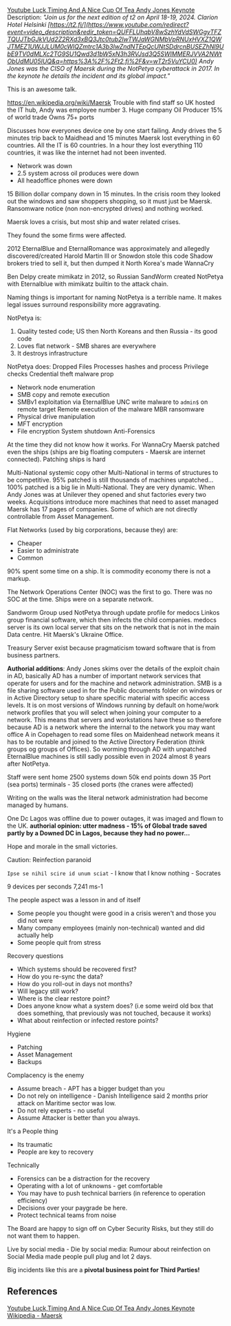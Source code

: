 
[Youtube Luck,Timing And A Nice Cup Of Tea Andy Jones Keynote](https://www.youtube.com/watch?v=wT2r5VuYCU0) Description: *"Join us for the next edition of t2 on April 18-19, 2024. Clarion Hotel Helsinki [https://t2.fi/](https://www.youtube.com/redirect?event=video_description&redir_token=QUFFLUhqbV8wSzhYdVdSWGgyTFZTQUJTbGJkVUd2Z2RXd3xBQ3Jtc0tub2lwTWJaWGNMbVpRNUxHVXZ1QWJTMEZ1UWJJLUM0cWlQZmtrc1A3b3IwZndNTEpQcUNtSDdrcnBUSEZhNl9UbE9TV0dMLXc2TG9SU1Qwd3d1bW5xN3h3RVJsd3Q5SWlMMERJVVA2NWtObUdMU05IUQ&q=https%3A%2F%2Ft2.fi%2F&v=wT2r5VuYCU0)  Andy Jones was the CISO of Maersk during the NotPetya cyberattack in 2017. In the keynote he details the incident and its global impact."*

This is an awesome talk.


https://en.wikipedia.org/wiki/Maersk 
Trouble with find staff so UK hosted the IT hub, Andy was employee number 3. 
Huge company
Oil Producer
15% of world trade
Owns 75+ ports

Discusses how everyones device one by one start failing. Andy drives the 5 minutes trip back to Maidhead and 15 minutes Maersk lost everything in 60 countries. All the IT is 60 countries. In a hour they lost everything 110 countries, it was like the internet had not been invented. 
- Network was down
- 2.5 system across oil produces were down
- All headoffice phones were down

15 Billion dollar company down in 15 minutes. In the crisis room they looked out the windows and saw shoppers shopping, so it must just be Maersk. Ransomware notice (non non-encrypted drives) and nothing worked.

Maersk loves a crisis, but most ship and water related crises.

They found the  some firms were affected.

2012 EternalBlue and EternalRomance was approximately and allegedly discovered/created
Harold Martin III or Snowdon stole this code
Shadow brokers tried to sell it, but then dumped it
North Korea's made WannaCry

Ben Delpy create mimikatz in 2012, so Russian SandWorm created NotPetya with Eternalblue with mimikatz builtin to the attack chain.

Naming things is important for naming NotPetya is a terrible name. It makes legal issues surround responsibility more aggravating.

NotPetya is:
1. Quality tested code; US then North Koreans and then Russia - its good code
2. Loves flat network - SMB shares are everywhere
3. It destroys infrastructure

NotPetya does:
Dropped Files
Processes hashes and process Privilege checks
Credential theft
malware prop
- Network node enumeration
- SMB copy and remote execution
- SMBv1 exploitation via EternalBlue
UNC write malware to `admin$` on remote target
Remote execution of the malware
MBR ransomware
- Physical drive manipulation
- MFT encryption
- File encryption
System shutdown
Anti-Forensics

At the time they did not know how it works. For WannaCry Maersk patched even the ships (ships are big floating computers - Maersk are internet connected). Patching ships is hard

Multi-National systemic copy other Multi-National in terms of structures to be competitive. 95% patched is still thousands of machines unpatched... 100% patched is a big lie in Multi-National. They are very dynamic. When Andy Jones was at Unilever they opened and shut factories every two weeks. Acquisitions introduce more machines that need to asset managed Maersk has 17 pages of companies. Some of which are not directly controllable from Asset Management.

Flat Networks (used by big corporations, because they) are:
- Cheaper
- Easier to administrate
- Common

90% spent some time on a ship. It is commodity economy there is not a markup.

The Network Operations Center (NOC) was the first to go. There was no SOC at the time. Ships were on a separate network.

Sandworm Group used NotPetya through update profile for medocs Linkos group financial software, which then infects the child companies. medocs server is its own local server that sits on the network that is not in the main Data centre. Hit Maersk's Ukraine Office. 

Treasury Server exist because pragmaticism toward software that is from business partners.

**Authorial additions**: Andy Jones skims over the details of the exploit chain in AD, basically AD has a number of important network services that operate for users and for the machine and network administration. SMB is a file sharing software used in for the Public documents folder on windows or in Active Directory setup to share specific material with specific access levels. It is on most versions of Windows running by default on home/work network profiles that you will select when joining your computer to a network. This means that servers and workstations have these so therefore because AD is a network where the internal to the network you may want office A in Copehagen to read some files on Maidenhead network means it has to be routable and joined to the Active Directory Federation (think groups og groups of Offices). So worming through AD with unpatched EternalBlue machines is still sadly possible even in 2024 almost 8 years after NotPetya.

Staff were sent home
2500 systems down
50k end points down
35 Port (sea ports) terminals - 35 closed ports (the cranes were affected) 


Writing on the walls was the literal network administration had become managed by humans. 

One Dc Lagos was offline due to power outages, it was imaged and flown to the UK. **authorial opinion: utter madness - 15% of Global trade saved partly by a Downed DC in Lagos, because they had no power...** 

Hope and morale in the small victories.

Caution: Reinfection paranoid

`Ipse se nihil scire id unum sciat` - I know that I know nothing - Socrates

9 devices per seconds
7,241 ms-1 

The people aspect was a lesson in and of itself
- Some people you thought were good in a crisis weren't and those you did not were
- Many company employees (mainly non-technical) wanted and did actually help
- Some people quit from stress 

Recovery questions
- Which systems should be recovered first?
- How do you re-sync the data?
- How do you roll-out in days not months?
- Will legacy still work?
- Where is the clear restore point?
- Does anyone know what a system does? (i.e some weird old box that does something, that previously was not touched, because it works)
- What about reinfection or infected restore points?

Hygiene
- Patching
- Asset Management
- Backups

Complacency is the enemy
- Assume breach - APT has a bigger budget than you
- Do not rely on intelligence - Danish Intelligence said 2 months prior attack on Maritime sector was low.
- Do not rely experts - no useful 
- Assume Attacker is better than you always.

It's a People thing
- Its traumatic
- People are key to recovery

Technically
- Forensics can be a distraction for the recovery 
- Operating with a lot of unknowns - get comfortable 
- You may have to push technical barriers (in reference to operation efficiency)
- Decisions over your paygrade be here.
- Protect technical teams from noise

The Board are happy to sign off on Cyber Security Risks, but they still do not want them to happen.


Live by social media - Die by social media: Rumour about reinfection on Social Media made people pull plug and lot 2 days.

Big incidents like this are a **pivotal business point for Third Parties!**

## References

[Youtube Luck,Timing And A Nice Cup Of Tea Andy Jones Keynote](https://www.youtube.com/watch?v=wT2r5VuYCU0)
[Wikipedia - Maersk](https://en.wikipedia.org/wiki/Maersk)